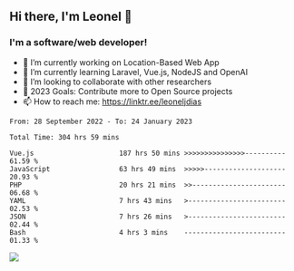## Hi there, I'm Leonel 👋

### I'm a software/web developer!
- 🔭 I’m currently working on Location-Based Web App
- 🌱 I’m currently learning Laravel, Vue.js, NodeJS and OpenAI
- 👯 I’m looking to collaborate with other researchers
- 🥅 2023 Goals: Contribute more to Open Source projects
- 📫 How to reach me: https://linktr.ee/leoneljdias

<!--START_SECTION:waka-->

```text
From: 28 September 2022 - To: 24 January 2023

Total Time: 304 hrs 59 mins

Vue.js                     187 hrs 50 mins >>>>>>>>>>>>>>>----------   61.59 %
JavaScript                 63 hrs 49 mins  >>>>>--------------------   20.93 %
PHP                        20 hrs 21 mins  >>-----------------------   06.68 %
YAML                       7 hrs 43 mins   >------------------------   02.53 %
JSON                       7 hrs 26 mins   >------------------------   02.44 %
Bash                       4 hrs 3 mins    -------------------------   01.33 %
```

<!--END_SECTION:waka-->

![](https://komarev.com/ghpvc/?username=leoneljdias&color=blue&style=flat-square)
